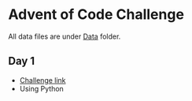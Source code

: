 # Advent of Code Challenge
All data files are under [Data](/Data) folder.

## Day 1
* [Challenge link](https://adventofcode.com/2020/day/1)
* Using Python
